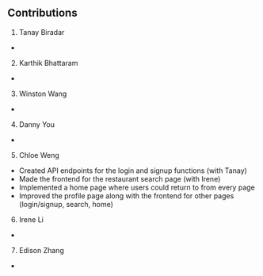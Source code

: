 ## Contributions
1. Tanay Biradar
- 
2. Karthik Bhattaram
- 
3. Winston Wang
- 
4. Danny You
- 
5. Chloe Weng
- Created API endpoints for the login and signup functions (with Tanay)
- Made the frontend for the restaurant search page (with Irene)
- Implemented a home page where users could return to from every page
- Improved the profile page along with the frontend for other pages (login/signup, search, home)
6. Irene Li
- 
7. Edison Zhang
- 